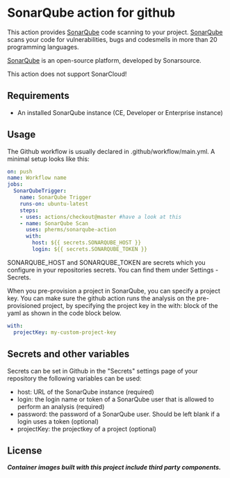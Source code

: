 # SonarQube action for github

This action provides [SonarQube](https://www.sonarqube.org/) code scanning to your project.
[SonarQube](https://www.sonarqube.org/) scans your code for vulnerabilities, bugs and codesmells in more than 20 programming languages.

[SonarQube](https://www.sonarqube.org/) is an open-source platform, developed by Sonarsource.

This action does not support SonarCloud!

## Requirements
* An installed SonarQube instance (CE, Developer or Enterprise instance)

## Usage
The Github workflow is usually declared in .github/workflow/main.yml. A minimal setup looks like this:

```yaml
on: push
name: Workflow name
jobs:
  SonarQubeTrigger:
    name: SonarQube Trigger
    runs-on: ubuntu-latest
    steps:
    - uses: actions/checkout@master #have a look at this
    - name: SonarQube Scan
      uses: pherms/sonarqube-action
      with:
        host: ${{ secrets.SONARQUBE_HOST }}
        login: ${{ secrets.SONARQUBE_TOKEN }}
```
SONARQUBE_HOST and SONARQUBE_TOKEN are secrets which you configure in your repositories secrets. You can find them under Settings - Secrets.

When you pre-provision a project in SonarQube, you can specify a project key.
You can make sure the github action runs the analysis on the pre-provisioned project, by specifying the project key in the with: block of the yaml as shown in the code block below.
```yaml
with:
  projectKey: my-custom-project-key
```

## Secrets and other variables
Secrets can be set in Github in the "Secrets" settings page of your repository
the following variables can be used:
- host: URL of the SonarQube instance (required)
- login: the login name or token of a SonarQube user that is allowed to perform an analysis (required)
- password: the password of a SonarQube user. Should be left blank if a login uses a token (optional)
- projectKey: the projectkey of a project (optional)

## License


**_Container images built with this project include third party components._**